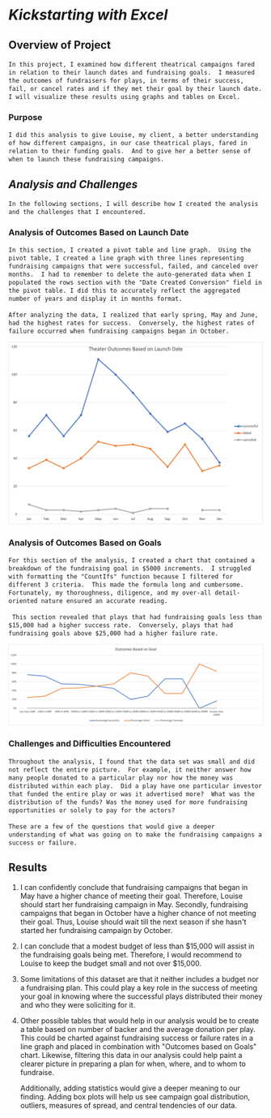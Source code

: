 # ***Kickstarting with Excel***

## **Overview of Project**


	In this project, I examined how different theatrical campaigns fared in relation to their launch dates and fundraising goals.  I measured the outcomes of fundraisers for plays, in terms of their success, fail, or cancel rates and if they met their goal by their launch date.  I will visualize these results using graphs and tables on Excel.  


### **Purpose**


	I did this analysis to give Louise, my client, a better understanding of how different campaigns, in our case theatrical plays, fared in relation to their funding goals.  And to give her a better sense of when to launch these fundraising campaigns.  


## ***Analysis and Challenges***


	In the following sections, I will describe how I created the analysis and the challenges that I encountered.
  
### **Analysis of Outcomes Based on Launch Date**

	In this section, I created a pivot table and line graph.  Using the pivot table, I created a line graph with three lines representing fundraising campaigns that were successful, failed, and canceled over months.  I had to remember to delete the auto-generated data when I populated the rows section with the "Date Created Conversion" field in the pivot table. I did this to accurately reflect the aggregated number of years and display it in months format.  

	After analyzing the data, I realized that early spring, May and June, had the highest rates for success.  Conversely, the highest rates of failure occurred when fundraising campaigns began in October.   

![Theater_Outcomes_Based_on_Launch_Date](Theater_Outcomes_vs_Launch.png) 

### Analysis of Outcomes Based on Goals


	For this section of the analysis, I created a chart that contained a breakdown of the fundraising goal in $5000 increments.  I struggled with formatting the "CountIfs" function because I filtered for different 3 criteria.  This made the formula long and cumbersome.  Fortunately, my thoroughness, diligence, and my over-all detail-oriented nature ensured an accurate reading. 

	 This section revealed that plays that had fundraising goals less than $15,000 had a higher success rate.  Conversely, plays that had fundraising goals above $25,000 had a higher failure rate.  

![Outcomes_vs_Goals](Outcomes_vs_Goals.png)

### Challenges and Difficulties Encountered


	Throughout the analysis, I found that the data set was small and did not reflect the entire picture.  For example, it neither answer how many people donated to a particular play nor how the money was distributed within each play.  Did a play have one particular investor that funded the entire play or was it advertised more?  What was the distribution of the funds? Was the money used for more fundraising opportunities or solely to pay for the actors?  

	These are a few of the questions that would give a deeper understanding of what was going on to make the fundraising campaigns a success or failure.  

## Results


1.	I can confidently conclude that fundraising campaigns that began in May have a higher chance of meeting their goal.  Therefore, Louise should start her fundraising campaign in May.  Secondly, fundraising campaigns that began in October have a higher chance of not meeting their goal.  Thus, Louise should wait till the next season if she hasn't started her fundraising campaign by October.  

2. 	I can conclude that a modest budget of less than $15,000 will assist in the fundraising goals being met.  Therefore, I would recommend to Louise to keep the budget small and not over $15,000.  

3. 	Some limitations of this dataset are that it neither includes a budget nor a fundraising plan.  This could play a key role in the success of meeting your goal in knowing where the successful plays distributed their money and who they were soliciting for it.   

4. 	Other possible tables that would help in our analysis would be to create a table based on number of backer and the average donation per play.  This could be charted against fundraising success or failure rates in a line graph and placed in combination with "Outcomes based on Goals" chart.  Likewise, filtering this data in our analysis could help paint a clearer picture in preparing a plan for when, where, and to whom to fundraise.  

	Additionally, adding statistics would give a deeper meaning to our finding.  Adding box plots will help us see campaign goal distribution, outliers, measures of spread, and central tendencies of our data.   
